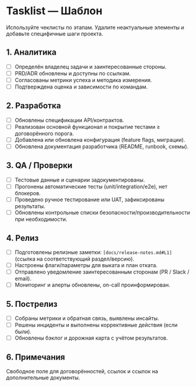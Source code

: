 # Tasklist — Шаблон

Используйте чеклисты по этапам. Удалите неактуальные элементы и добавьте специфичные шаги проекта.

## 1. Аналитика
- [ ] Определён владелец задачи и заинтересованные стороны.
- [ ] PRD/ADR обновлены и доступны по ссылкам.
- [ ] Согласованы метрики успеха и методика измерения.
- [ ] Подтверждена оценка и зависимости по командам.

## 2. Разработка
- [ ] Обновлены спецификации API/контрактов.
- [ ] Реализован основной функционал и покрытие тестами ≥ договорённого порога.
- [ ] Добавлена или обновлена конфигурация (feature flags, миграции).
- [ ] Обновлена документация разработчика (README, runbook, схемы).

## 3. QA / Проверки
- [ ] Тестовые данные и сценарии задокументированы.
- [ ] Прогонены автоматические тесты (unit/integration/e2e), нет блокеров.
- [ ] Проведено ручное тестирование или UAT, зафиксированы результаты.
- [ ] Обновлены контрольные списки безопасности/производительности при необходимости.

## 4. Релиз
- [ ] Подготовлены релизные заметки: `[docs/release-notes.md#L1]` (ссылка на соответствующий раздел/версию).
- [ ] Настроены флаги/параметры для выката и план отката.
- [ ] Отправлено уведомление заинтересованным сторонам (PR / Slack / email).
- [ ] Мониторинг и алерты обновлены, on-call проинформирован.

## 5. Пострелиз
- [ ] Собраны метрики и обратная связь, выявлены инсайты.
- [ ] Решены инциденты и выполнены коррективные действия (если были).
- [ ] Обновлены бэклог и дорожная карта с учётом результатов.

## 6. Примечания
Свободное поле для договорённостей, ссылок и ссылок на дополнительные документы.
